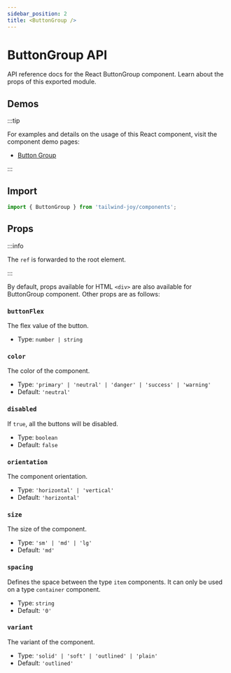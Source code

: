 ```yaml
---
sidebar_position: 2
title: <ButtonGroup />
---
```


# ButtonGroup API

<AvailableFrom version="0.2.0" />

API reference docs for the React ButtonGroup component.
Learn about the props of this exported module.

## Demos

:::tip

For examples and details on the usage of this React component, visit the component demo pages:

- [Button Group](../components/button-group)

:::

## Import

```jsx
import { ButtonGroup } from 'tailwind-joy/components';
```

## Props

:::info

The `ref` is forwarded to the root element.

:::

By default, props available for HTML `<div>` are also available for ButtonGroup component.
Other props are as follows:

### `buttonFlex`

The flex value of the button.

- Type: `number | string`

### `color`

The color of the component.

- Type: `'primary' | 'neutral' | 'danger' | 'success' | 'warning'`
- Default: `'neutral'`

### `disabled`

If `true`, all the buttons will be disabled.

- Type: `boolean`
- Default: `false`

### `orientation`

The component orientation.

- Type: `'horizontal' | 'vertical'`
- Default: `'horizontal'`

### `size`

The size of the component.

- Type: `'sm' | 'md' | 'lg'`
- Default: `'md'`

### `spacing`

Defines the space between the type `item` components.
It can only be used on a type `container` component.

- Type: `string`
- Default: `'0'`

### `variant`

The variant of the component.

- Type: `'solid' | 'soft' | 'outlined' | 'plain'`
- Default: `'outlined'`
